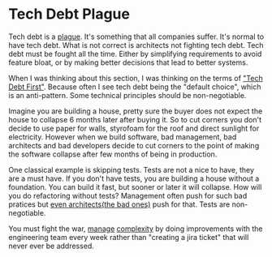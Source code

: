 # Tech Debt Plague

Tech debt is a [plague](https://diego-pacheco.blogspot.com/2020/01/breaking-debt-cycle.html). It's something that all companies suffer. It's normal to have tech debt. What is not correct is architects not fighting tech debt. Tech debt must be fought all the time. Either by simplifying requirements to avoid feature bloat, or by making better decisions that lead to better systems.

When I was thinking about this section, I was thinking on the terms of ["Tech Debt First"](https://diego-pacheco.blogspot.com/2024/04/tech-debt-first.html). Because often I see tech debt being the "default choice", which is an anti-pattern. Some technical principles should be non-negotiable.

Imagine you are building a house, pretty sure the buyer does not expect the house to collapse 6 months later after buying it. So to cut corners you don't decide to use paper for walls, styrofoam for the roof and direct sunlight for electricity. However when we build software, bad management, bad architects and bad developers decide to cut corners to the point of making the software collapse after few months of being in production.

One classical example is skipping tests. Tests are not a nice to have, they are a must have. If you don't have tests, you are building a house without a foundation. You can build it fast, but sooner or later it will collapse. How will you do refactoring without tests? Management often push for such bad pratices but [even architects(the bad ones)](https://diego-pacheco.blogspot.com/2020/06/dont-outsmart-hard-chooses-why.html) push for that. Tests are non-negotiable.

You must fight the war, [manage](https://diego-pacheco.blogspot.com/2025/01/quality-needs-to-be-managed.html) [complexity](https://diego-pacheco.blogspot.com/2021/06/thoughts-on-internal-complexity.html) by doing improvements with the engineering team every week rather than "creating a jira ticket" that will never ever be addressed.